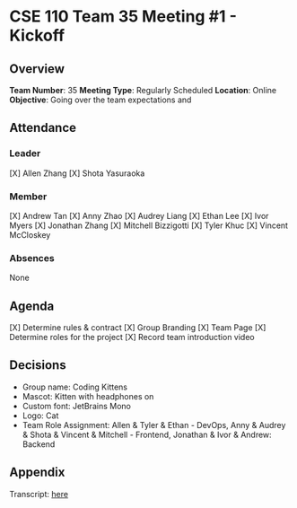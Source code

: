 # CSE 110 Team 35 Meeting #1 - Kickoff

## Overview
**Team Number**: 35
**Meeting Type**: Regularly Scheduled
**Location**: Online
**Objective**: Going over the team expectations and 

## Attendance

### Leader
[X] Allen Zhang
[X] Shota Yasuraoka

### Member
[X] Andrew Tan
[X] Anny Zhao
[X] Audrey Liang
[X] Ethan Lee
[X] Ivor Myers
[X] Jonathan Zhang
[X] Mitchell Bizzigotti
[X] Tyler Khuc
[X] Vincent McCloskey

### Absences
None

## Agenda
[X] Determine rules & contract 
[X] Group Branding
[X] Team Page
[X] Determine roles for the project
[X] Record team introduction video

## Decisions
- Group name: Coding Kittens
- Mascot: Kitten with headphones on
- Custom font: JetBrains Mono 
- Logo: Cat
- Team Role Assignment: Allen & Tyler & Ethan - DevOps, Anny & Audrey & Shota & Vincent & Mitchell - Frontend, Jonathan & Ivor & Andrew: Backend

## Appendix
Transcript: [here](https://otter.ai/u/32VSXwLb9300RpFi0ig42MUUrp0)